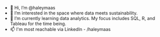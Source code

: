 - 👋 Hi, I’m @haleymaas
- 👀 I’m interested in the space where data meets sustainability.
- 🌱 I’m currently learning data analytics. My focus includes SQL, R, and Tableau for the time being.
- 📫 I'm most reachable via LinkedIn - /haleymaas

<!---
haleymaas/haleymaas is a ✨ special ✨ repository because its `README.md` (this file) appears on your GitHub profile.
You can click the Preview link to take a look at your changes.
--->
